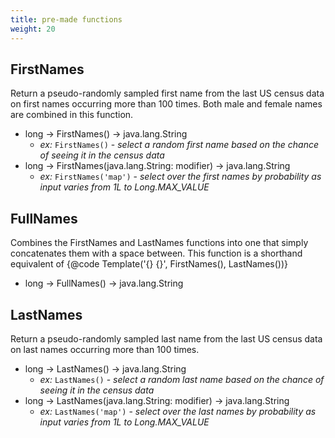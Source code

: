 ```yaml
---
title: pre-made functions
weight: 20
---
```


## FirstNames

Return a pseudo-randomly sampled first name from the last US census data on first names occurring more than 100 times. Both male and female names are combined in this function.

- long -> FirstNames() -> java.lang.String
  - *ex:* `FirstNames()` - *select a random first name based on the chance of seeing it in the census data*
- long -> FirstNames(java.lang.String: modifier) -> java.lang.String
  - *ex:* `FirstNames('map')` - *select over the first names by probability as input varies from 1L to Long.MAX_VALUE*


## FullNames

Combines the FirstNames and LastNames functions into one that simply concatenates them with a space between. This function is a shorthand equivalent of {@code Template('{} {}', FirstNames(), LastNames())}

- long -> FullNames() -> java.lang.String


## LastNames

Return a pseudo-randomly sampled last name from the last US census data on last names occurring more than 100 times.

- long -> LastNames() -> java.lang.String
  - *ex:* `LastNames()` - *select a random last name based on the chance of seeing it in the census data*
- long -> LastNames(java.lang.String: modifier) -> java.lang.String
  - *ex:* `LastNames('map')` - *select over the last names by probability as input varies from 1L to Long.MAX_VALUE*


